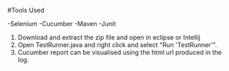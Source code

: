 #Tools Used

-Selenium
-Cucumber
-Maven
-Junit

1. Download and extract the zip file and open in eclipse or Intellij
2. Open TestRunner.java and right click and select "Run 'TestRunner'".
3. Cucumber report can be visualised using the html url produced in the log.
